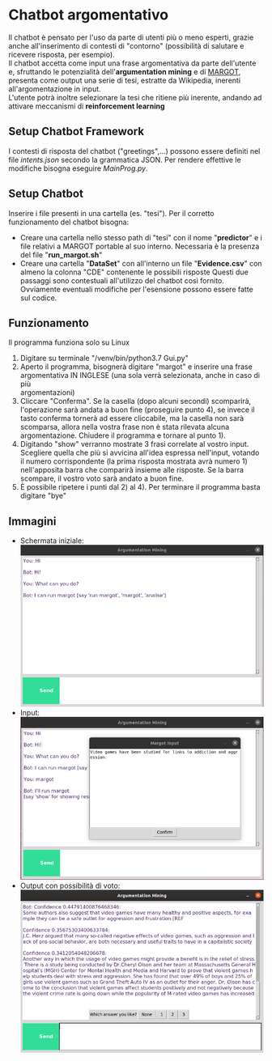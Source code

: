 # Chatbot argomentativo

Il chatbot è pensato per l'uso da parte di utenti più o meno esperti, grazie anche all'inserimento di contesti di "contorno" (possibilità di salutare e ricevere risposta, per esempio).  
Il chatbot accetta come input una frase argomentativa da parte dell'utente e, sfruttando le potenzialità dell'**argumentation mining** e di [MARGOT](http://margot.disi.unibo.it/), presenta come output una serie di tesi, estratte da Wikipedia, inerenti all'argomentazione in input.   
L'utente potrà inoltre selezionare la tesi che ritiene più inerente, andando ad attivare meccanismi di **reinforcement learning**

## Setup Chatbot Framework
I contesti di risposta del chatbot ("greetings",...) possono essere definiti nel file *intents.json* secondo la grammatica JSON. Per rendere effettive le modifiche bisogna
eseguire *MainProg.py*. 

## Setup Chatbot
Inserire i file presenti in una cartella (es. "tesi"). Per il corretto funzionamento del chatbot bisogna:
- Creare una cartella nello stesso path di "tesi" con il nome "**predictor**" e i file relativi a MARGOT portable al suo interno. Necessaria è la presenza del file 
"**run_margot.sh**"
- Creare una cartella "**DataSet**" con all'interno un file "**Evidence.csv**" con almeno la colonna "CDE" contenente le possibili risposte
Questi due passaggi sono contestuali all'utilizzo del chatbot così fornito. Ovviamente eventuali modifiche per l'esensione possono essere fatte sul codice.

## Funzionamento
Il programma funziona solo su Linux
1) Digitare su terminale "/venv/bin/python3.7 Gui.py" 
2) Aperto il programma, bisognerà digitare "margot" e inserire una frase argomentativa IN INGLESE (una sola verrà selezionata, anche in caso di più       
   argomentazioni)
3) Cliccare "Conferma". Se la casella (dopo alcuni secondi) scomparirà, l'operazione sarà andata a buon fine (proseguire punto 4), se invece il tasto conferma
   tornerà ad essere cliccabile, ma la casella non sarà scomparsa, allora nella vostra frase non è stata rilevata alcuna argomentazione. Chiudere il programma
   e tornare al punto 1).
4) Digitando "show" verranno mostrate 3 frasi correlate al vostro input. Scegliere quella che più si avvicina all'idea espressa nell'input, votando il numero
   corrispondente (la prima risposta mostrata avrà numero 1) nell'apposita barra che comparirà insieme alle risposte. Se la barra scompare, il vostro voto
   sarà andato a buon fine. 
5) È possibile ripetere i punti dal 2) al 4). Per terminare il programma basta digitare "bye"

## Immagini
- Schermata iniziale:  
![start-screen](/Images/start_screen.png)
- Input:  
![input-screen](/Images/input.png)
- Output con possibilità di voto:  
![output-reinf](/Images/output-reinforcement.png)
